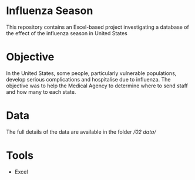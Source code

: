 # Influenza Season

This repository contains an Excel-based project investigating a database of the effect of the influenza season in United States

#  Objective 

In the United States, some people, particularly vulnerable populations, develop serious complications and hospitalise due to influenza. The objective was to help the Medical Agency to determine where to send staff and how many to each state. 

#  Data 

The full details of the data are available in the folder _/02 data/_

# Tools

- Excel
